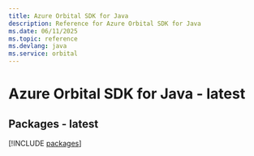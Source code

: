 ```yaml
---
title: Azure Orbital SDK for Java
description: Reference for Azure Orbital SDK for Java
ms.date: 06/11/2025
ms.topic: reference
ms.devlang: java
ms.service: orbital
---
```

# Azure Orbital SDK for Java - latest
## Packages - latest
[!INCLUDE [packages](orbital-index.md)]